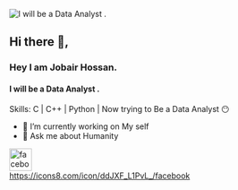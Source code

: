 ![I will be a Data Analyst .]( https://media.licdn.com/dms/image/v2/D5616AQEXRr_pylHRsQ/profile-displaybackgroundimage-shrink_350_1400/profile-displaybackgroundimage-shrink_350_1400/0/1727546123340?e=1732752000&v=beta&t=W5NCdf3a7eg2FPi_HGMmkwNxxCVetbL5V7wIgodH-DE)

## Hi there 👋,
### Hey I am Jobair Hossan.
#### I will be a Data Analyst .

Skills: C | C++ | Python  | Now trying  to Be a  Data  Analyst 😶

- 🔭 I’m currently working on My self 
- 💬 Ask me about Humanity  


 
[<img src=' https://img.icons8.com/?size=96&id=ddJXF_L1PvL_&format=png' alt='facebook' height='40'>](https://www.facebook.com/mdjobair.hossan.58)  
https://icons8.com/icon/ddJXF_L1PvL_/facebook







